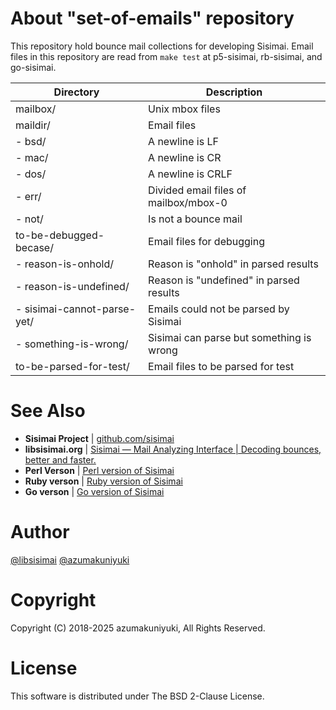 About "set-of-emails" repository
===================================================================================================
This repository hold bounce mail collections for developing Sisimai. Email files in this repository
are read from `make test` at p5-sisimai, rb-sisimai, and go-sisimai.

| Directory                     | Description                                                     |
|-------------------------------|-----------------------------------------------------------------|
| mailbox/                      | Unix mbox files                                                 |
| maildir/                      | Email files                                                     |
|  - bsd/                       | A newline is LF                                                 |
|  - mac/                       | A newline is CR                                                 |
|  - dos/                       | A newline is CRLF                                               |
|  - err/                       | Divided email files of mailbox/mbox-0                           |
|  - not/                       | Is not a bounce mail                                            |
| to-be-debugged-becase/        | Email files for debugging                                       |
|  - reason-is-onhold/          | Reason is "onhold" in parsed results                            |
|  - reason-is-undefined/       | Reason is "undefined" in parsed results                         |
|  - sisimai-cannot-parse-yet/  | Emails could not be parsed by Sisimai                           |
|  - something-is-wrong/        | Sisimai can parse but something is wrong                        |
| to-be-parsed-for-test/        | Email files to be parsed for test                               |

See Also
===================================================================================================
* __Sisimai Project__ | [github.com/sisimai](https://github.com/sisimai)
* __libsisimai.org__ | [Sisimai — Mail Analyzing Interface | Decoding bounces, better and faster.](https://libsisimai.org/)
* __Perl Verson__ | [Perl version of Sisimai](https://github.com/sisimai/p5-sisimai)
* __Ruby verson__ | [Ruby version of Sisimai](https://github.com/sisimai/rb-sisimai)
* __Go verson__ | [Go version of Sisimai](https://github.com/sisimai/go-sisimai)

Author
===================================================================================================
[@libsisimai](https://twitter.com/libsisimai)
[@azumakuniyuki](https://twitter.com/azumakuniyuki)

Copyright
===================================================================================================
Copyright (C) 2018-2025 azumakuniyuki, All Rights Reserved.

License
===================================================================================================
This software is distributed under The BSD 2-Clause License.

